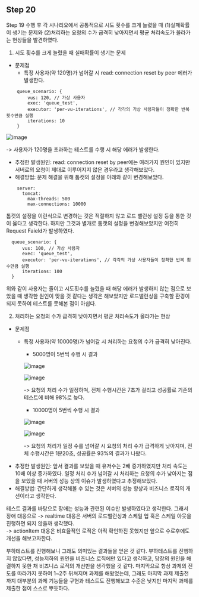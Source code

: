 ## Step 20
Step 19 수행 후 각 시나리오에서 공통적으로 시도 횟수를 크게 늘렸을 때 
(1)실패확률이 생기는 문제와 (2)처리하는 요청의 수가 급격히 낮아지면서 평균 처리속도가 올라가는 현상들을 발견하였다.

 1. 시도 횟수를 크게 늘렸을 때 실패확률이 생기는 문제
  - 문제점
    - 특정 사용자(약 120명)가 넘어갈 시 read: connection reset by peer 에러가 발생한다.
   ```
       queue_scenario: {
           vus: 120, // 가상 사용자
           exec: 'queue_test',
           executor: 'per-vu-iterations', // 각각의 가상 사용자들이 정확한 반복 횟수만큼 실행
           iterations: 10
       }
   ```     
     
  ![image](https://github.com/user-attachments/assets/53bfbe55-6f63-4a84-ae25-23375ad1982a)
     
   -> 사용자가 120명을 초과하는 테스트를 수행 시 해당 에러가 발생한다.    
  - 추정한 발생원인: read: connection reset by peer에는 여러가지 원인이 있지만 서버로의 요청이 제대로 이루어지지 않은 경우라고 
  생각해보았다. 
  - 해결방법: 문제 해결을 위해 톰캣의 설정을 아래와 같이 변경해보았다. 
   ```
       server:
         tomcat:
           max-threads: 500
           max-connections: 10000
   ```   
   톰캣의 설정을 이런식으로 변경하는 것은 적절하지 않고 로드 밸런싱 설정 등을 통한 것이 옳다고 생각한다.
   하지만 그것과 별개로 톰캣의 설정을 변경해보았지만 여전히 Request Faield가 발생하였다.  
   ```
     queue_scenario: {
         vus: 100, // 가상 사용자
         exec: 'queue_test',
         executor: 'per-vu-iterations', // 각각의 가상 사용자들이 정확한 반복 횟수만큼 실행
         iterations: 100
     }
   ```   
   위와 같이 사용자는 줄이고 시도횟수를 늘렸을 때 해당 에러가 발생하지 않는 점으로 보았을 때 생각한 원인이 맞을 것 같다는 생각은 해보았지만
   로드밸런싱을 구축할 환경이 되지 못하여 테스트를 못해본 점이 아쉽다.

 2. 처리하는 요청의 수가 급격히 낮아지면서 평균 처리속도가 올라가는 현상
  - 문제점
    - 특정 사용자(약 10000명)가 넘어갈 시 처리하는 요청의 수가 급격히 낮아진다.
      - 5000명이 5번씩 수행 시 결과
     
      ![image](https://github.com/user-attachments/assets/4813c433-9d8d-41e6-9ceb-0b066a29e902)

      ![image](https://github.com/user-attachments/assets/43f760df-3c8c-418a-9877-32fccb23e7ff)

      -> 요청의 처리 수가 일정하며, 전체 수행시간은 7초가 걸리고 성공률로 기존의 테스트에 비해 98%로 높다.
      - 10000명이 5번씩 수행 시 결과

      ![image](https://github.com/user-attachments/assets/6b5cac1a-59ca-4f5a-b008-da3fa638bf46)

      ![image](https://github.com/user-attachments/assets/4e341756-153f-4203-914b-338745da56b8)

      -> 요청의 처리가 일정 수를 넘어갈 시 요청의 처리 수가 급격하게 낮아지며, 전체 수행시간은 1분20초, 성공률은 93%의 결과가 나왔다.  
  - 추정한 발생원인: 앞서 결과를 보았을 때 유저수는 2배 증가하였지만 처리 속도는 10배 이상 증가하였다.
      일정 처리 수가 넘어갈 시 처리하는 요청의 수가 낮아지는 점을 보았을 때 서버의 성능 상의 이슈가 발생하였다고 추정해보았다.
  - 해결방법: 간단하게 생각해볼 수 있는 것은 서버의 성능 향상과 비즈니스 로직의 개선이라고 생각한다.

테스트 결과를 바탕으로 장애는 성능과 관련된 이슈만 발생하였다고 생각한다.
그래서 장애 대응으로
-> realtime 대응은 서버의 로드밸런싱과 스케일 업 혹은 스케일 아웃을 진행하면 되지 않을까 생각했다.   
-> actionItem 대응은 비효율적인 로직은 아직 확인하진 못했지만 앞으로 수료후에도 개선을 해보고자한다.

부하테스트를 진행해보니 그래도 의미있는 결과들을 얻은 것 같다. 부하테스트를 진행하지 않았다면, 성능저하의 원인을 비즈니스 로직에만 있다고 생각하고,
당장의 원인을 해결하지 못한 채 비즈니스 로직의 개선만을 생각했을 것 같다.
마지막으로 항상 과제의 진도를 따라가지 못하여 1~2주 뒤쳐지며 과제를 해왔었는데, 그래도 마지막 과제 제출전까지 대부분의 과제 기능들을 구현과 테스트도 진행해보고 수준은 낮지만 마지막 과제를 제출한 점이 스스로 뿌듯하다.

